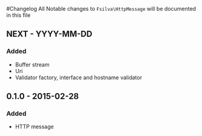 #Changelog
All Notable changes to `Fsilva\HttpMessage` will be documented in this file

## NEXT - YYYY-MM-DD

### Added
- Buffer stream
- Uri
- Validator factory, interface and hostname validator

## 0.1.0 - 2015-02-28

### Added
- HTTP message